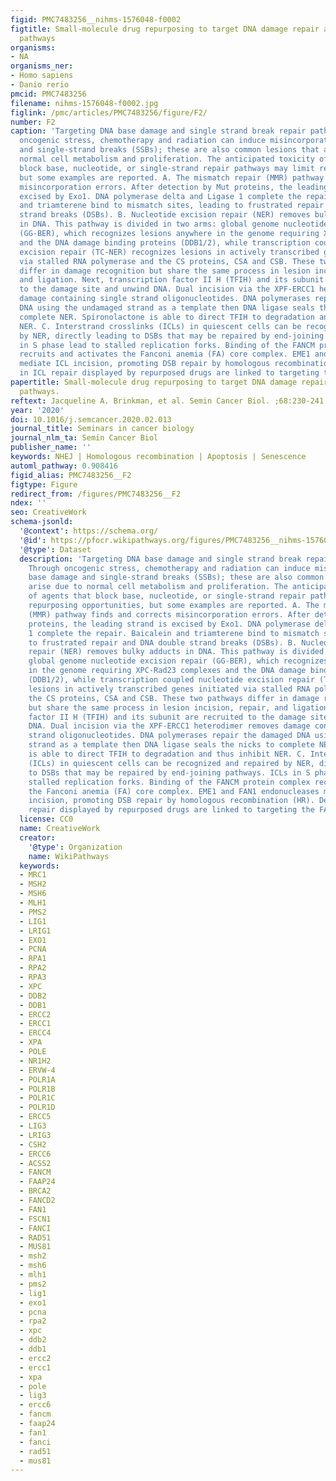 ```yaml
---
figid: PMC7483256__nihms-1576048-f0002
figtitle: Small-molecule drug repurposing to target DNA damage repair and response
  pathways
organisms:
- NA
organisms_ner:
- Homo sapiens
- Danio rerio
pmcid: PMC7483256
filename: nihms-1576048-f0002.jpg
figlink: /pmc/articles/PMC7483256/figure/F2/
number: F2
caption: 'Targeting DNA base damage and single strand break repair pathways. Through
  oncogenic stress, chemotherapy and radiation can induce misincorporation, base damage
  and single-strand breaks (SSBs); these are also common lesions that arise due to
  normal cell metabolism and proliferation. The anticipated toxicity of agents that
  block base, nucleotide, or single-strand repair pathways may limit repurposing opportunities,
  but some examples are reported. A. The mismatch repair (MMR) pathway finds and corrects
  misincorporation errors. After detection by Mut proteins, the leading strand is
  excised by Exo1. DNA polymerase delta and Ligase 1 complete the repair. Baicalein
  and triamterene bind to mismatch sites, leading to frustrated repair and DNA double
  strand breaks (DSBs). B. Nucleotide excision repair (NER) removes bulky adducts
  in DNA. This pathway is divided in two arms: global genome nucleotide excision repair
  (GG-BER), which recognizes lesions anywhere in the genome requiring XPC-Rad23 complexes
  and the DNA damage binding proteins (DDB1/2), while transcription coupled nucleotide
  excision repair (TC-NER) recognizes lesions in actively transcribed genes initiated
  via stalled RNA polymerase and the CS proteins, CSA and CSB. These two pathways
  differ in damage recognition but share the same process in lesion incision, repair,
  and ligation. Next, transcription factor II H (TFIH) and its subunit are recruited
  to the damage site and unwind DNA. Dual incision via the XPF-ERCC1 heterodimer removes
  damage containing single strand oligonucleotides. DNA polymerases repair the damaged
  DNA using the undamaged strand as a template then DNA ligase seals the nicks to
  complete NER. Spironolactone is able to direct TFIH to degradation and thus inhibit
  NER. C. Interstrand crosslinks (ICLs) in quiescent cells can be recognized and repaired
  by NER, directly leading to DSBs that may be repaired by end-joining pathways. ICLs
  in S phase lead to stalled replication forks. Binding of the FANCM protein complex
  recruits and activates the Fanconi anemia (FA) core complex. EME1 and FAN1 endonucleases
  mediate ICL incision, promoting DSB repair by homologous recombination (HR). Defects
  in ICL repair displayed by repurposed drugs are linked to targeting the FA pathway.'
papertitle: Small-molecule drug repurposing to target DNA damage repair and response
  pathways.
reftext: Jacqueline A. Brinkman, et al. Semin Cancer Biol. ;68:230-241.
year: '2020'
doi: 10.1016/j.semcancer.2020.02.013
journal_title: Seminars in cancer biology
journal_nlm_ta: Semin Cancer Biol
publisher_name: ''
keywords: NHEJ | Homologous recombination | Apoptosis | Senescence
automl_pathway: 0.908416
figid_alias: PMC7483256__F2
figtype: Figure
redirect_from: /figures/PMC7483256__F2
ndex: ''
seo: CreativeWork
schema-jsonld:
  '@context': https://schema.org/
  '@id': https://pfocr.wikipathways.org/figures/PMC7483256__nihms-1576048-f0002.html
  '@type': Dataset
  description: 'Targeting DNA base damage and single strand break repair pathways.
    Through oncogenic stress, chemotherapy and radiation can induce misincorporation,
    base damage and single-strand breaks (SSBs); these are also common lesions that
    arise due to normal cell metabolism and proliferation. The anticipated toxicity
    of agents that block base, nucleotide, or single-strand repair pathways may limit
    repurposing opportunities, but some examples are reported. A. The mismatch repair
    (MMR) pathway finds and corrects misincorporation errors. After detection by Mut
    proteins, the leading strand is excised by Exo1. DNA polymerase delta and Ligase
    1 complete the repair. Baicalein and triamterene bind to mismatch sites, leading
    to frustrated repair and DNA double strand breaks (DSBs). B. Nucleotide excision
    repair (NER) removes bulky adducts in DNA. This pathway is divided in two arms:
    global genome nucleotide excision repair (GG-BER), which recognizes lesions anywhere
    in the genome requiring XPC-Rad23 complexes and the DNA damage binding proteins
    (DDB1/2), while transcription coupled nucleotide excision repair (TC-NER) recognizes
    lesions in actively transcribed genes initiated via stalled RNA polymerase and
    the CS proteins, CSA and CSB. These two pathways differ in damage recognition
    but share the same process in lesion incision, repair, and ligation. Next, transcription
    factor II H (TFIH) and its subunit are recruited to the damage site and unwind
    DNA. Dual incision via the XPF-ERCC1 heterodimer removes damage containing single
    strand oligonucleotides. DNA polymerases repair the damaged DNA using the undamaged
    strand as a template then DNA ligase seals the nicks to complete NER. Spironolactone
    is able to direct TFIH to degradation and thus inhibit NER. C. Interstrand crosslinks
    (ICLs) in quiescent cells can be recognized and repaired by NER, directly leading
    to DSBs that may be repaired by end-joining pathways. ICLs in S phase lead to
    stalled replication forks. Binding of the FANCM protein complex recruits and activates
    the Fanconi anemia (FA) core complex. EME1 and FAN1 endonucleases mediate ICL
    incision, promoting DSB repair by homologous recombination (HR). Defects in ICL
    repair displayed by repurposed drugs are linked to targeting the FA pathway.'
  license: CC0
  name: CreativeWork
  creator:
    '@type': Organization
    name: WikiPathways
  keywords:
  - MRC1
  - MSH2
  - MSH6
  - MLH1
  - PMS2
  - LIG1
  - LRIG1
  - EXO1
  - PCNA
  - RPA1
  - RPA2
  - RPA3
  - XPC
  - DDB2
  - DDB1
  - ERCC2
  - ERCC1
  - ERCC4
  - XPA
  - POLE
  - NR1H2
  - ERVW-4
  - POLR1A
  - POLR1B
  - POLR1C
  - POLR1D
  - ERCC5
  - LIG3
  - LRIG3
  - CSH2
  - ERCC6
  - ACSS2
  - FANCM
  - FAAP24
  - BRCA2
  - FANCD2
  - FAN1
  - FSCN1
  - FANCI
  - RAD51
  - MUS81
  - msh2
  - msh6
  - mlh1
  - pms2
  - lig1
  - exo1
  - pcna
  - rpa2
  - xpc
  - ddb2
  - ddb1
  - ercc2
  - ercc1
  - xpa
  - pole
  - lig3
  - ercc6
  - fancm
  - faap24
  - fan1
  - fanci
  - rad51
  - mus81
---
```

